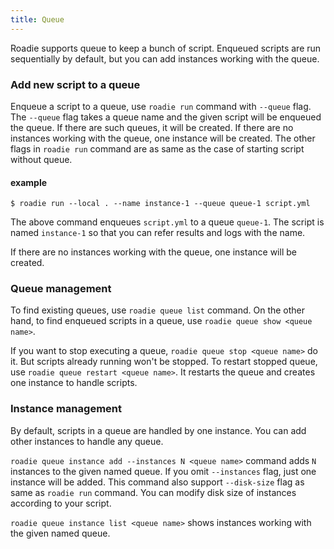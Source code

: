 ```yaml
---
title: Queue
---
```

Roadie supports queue to keep a bunch of script.
Enqueued scripts are run sequentially by default,
but you can add instances working with the queue.

### Add new script to a queue
Enqueue a script to a queue, use `roadie run` command with `--queue` flag.
The `--queue` flag takes a queue name and the given script will be enqueued
the queue.
If there are such queues, it will be created.
If there are no instances working with the queue, one instance will be created.
The other flags in `roadie run` command are as same as the case of starting
script without queue.

#### example
```shell
$ roadie run --local . --name instance-1 --queue queue-1 script.yml
```

The above command enqueues `script.yml` to a queue `queue-1`.
The script is named `instance-1` so that you can refer results and logs with the
name.

If there are no instances working with the queue, one instance will be created.

### Queue management
To find existing queues, use `roadie queue list` command.
On the other hand, to find enqueued scripts in a queue,
use `roadie queue show <queue name>`.

If you want to stop executing a queue, `roadie queue stop <queue name>` do it.
But scripts already running won't be stopped.
To restart stopped queue, use `roadie queue restart <queue name>`.
It restarts the queue and creates one instance to handle scripts.

### Instance management
By default, scripts in a queue are handled by one instance.
You can add other instances to handle any queue.

`roadie queue instance add --instances N <queue name>` command adds `N`
instances to the given named queue. If you omit `--instances` flag,
just one instance will be added.
This command also support `--disk-size` flag as same as `roadie run` command.
You can modify disk size of instances according to your script.

`roadie queue instance list <queue name>` shows instances working with the given
named queue.
